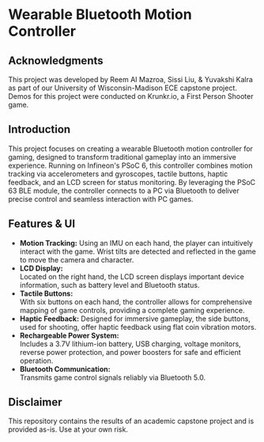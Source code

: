 # Wearable Bluetooth Motion Controller

## Acknowledgments
This project was developed by Reem AI Mazroa, Sissi Liu, & Yuvakshi Kalra as part of our University of Wisconsin-Madison ECE capstone project.
Demos for this project were conducted on Krunkr.io, a First Person Shooter game.

## Introduction
This project focuses on creating a wearable Bluetooth motion controller for gaming, designed to transform traditional gameplay into an immersive experience. Running on Infineon's PSoC 6, this controller combines motion tracking via accelerometers and gyroscopes, tactile buttons, haptic feedback, and an LCD screen for status monitoring. By leveraging the PSoC 63 BLE module, the controller connects to a PC via Bluetooth to deliver precise control and seamless interaction with PC games.

## Features & UI
- **Motion Tracking:**
  Using an IMU on each hand, the player can intuitively interact with the game. Wrist tilts are detected and reflected in the game to move the camera and character.
- **LCD Display:**  
  Located on the right hand, the LCD screen displays important device information, such as battery level and Bluetooth status.
- **Tactile Buttons:**  
  With six buttons on each hand, the controller allows for comprehensive mapping of game controls, providing a complete gaming experience.
- **Haptic Feedback:**
  Designed for immersive gameplay, the side buttons, used for shooting, offer haptic feedback using flat coin vibration motors.
- **Rechargeable Power System:**  
  Includes a 3.7V lithium-ion battery, USB charging, voltage monitors, reverse power protection, and power boosters for safe and efficient operation.
- **Bluetooth Communication:**  
  Transmits game control signals reliably via Bluetooth 5.0.

## Disclaimer
This repository contains the results of an academic capstone project and is provided as-is. Use at your own risk.
